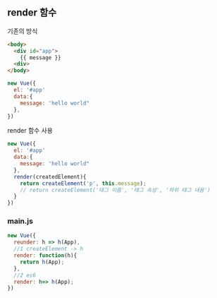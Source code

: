 ## render 함수

기존의 방식

```html
<body>
  <div id="app">
    {{ message }}
  <div>
</body>
```

```js
new Vue({
  el: '#app'
  data:{
    message: 'hello world"
  },
})
```

render 함수 사용

```js
new Vue({
  el: '#app'
  data:{
    message: 'hello world"
  },
  render(createdElement){
    return createElement('p', this.message);
    // return createElement('태그 이름', '태그 속성', '하위 태그 내용')
  }
})
```

### main.js

```js
new Vue({
  reunder: h => h(App),
  //1 createElement -> h
  render: function(h){
    return h(App);
  },
  //2 es6
  render: h=> h(App);
})
```
